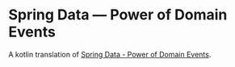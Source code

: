 # Spring Data — Power of Domain Events

A kotlin translation of [Spring Data - Power of Domain Events](https://medium.com/javarevisited/spring-data-power-of-domain-events-62cb212a42a2).